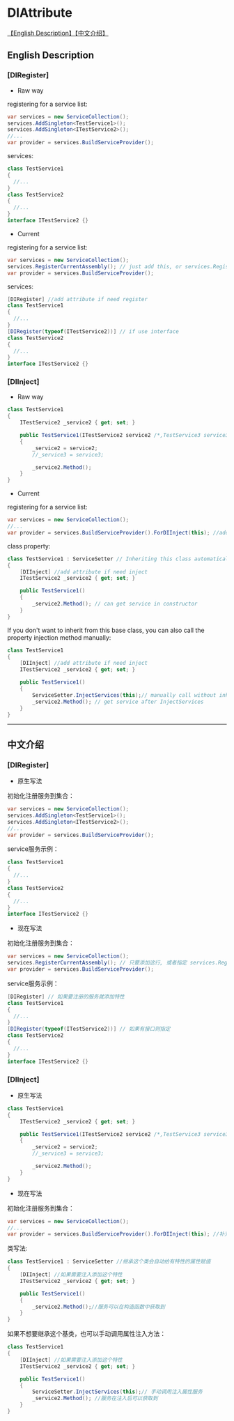 # DIAttribute

[【English Description】](https://github.com/tp1415926535/DIAttribute?tab=readme-ov-file#english-description)[【中文介绍】](https://github.com/tp1415926535/DIAttribute?tab=readme-ov-file#%E4%B8%AD%E6%96%87%E4%BB%8B%E7%BB%8D)

## English Description
### [DIRegister]
* Raw way

registering for a service list:
```C#
var services = new ServiceCollection();
services.AddSingleton<TestService1>();
services.AddSingleton<ITestService2>();
//...
var provider = services.BuildServiceProvider();
```
services:
```C#
class TestService1
{
  //...
}
class TestService2
{
  //...
}
interface ITestService2 {}
```
* Current

registering for a service list:
```C#
var services = new ServiceCollection();
services.RegisterCurrentAssembly(); // just add this, or services.RegisterAssembly(assmbly);
var provider = services.BuildServiceProvider();
```
services:
```C#
[DIRegister] //add attribute if need register
class TestService1
{
  //...
}
[DIRegister(typeof(ITestService2))] // if use interface
class TestService2
{
  //...
}
interface ITestService2 {}
```
### [DIInject]
* Raw way
```C#
class TestService1
{
    ITestService2 _service2 { get; set; }

    public TestService1(ITestService2 service2 /*,TestService3 service3...*/)
    {
        _service2 = service2;
        //_service3 = service3;

        _service2.Method();
    }
}
```
* Current

registering for a service list:
```C#
var services = new ServiceCollection();
//...
var provider = services.BuildServiceProvider().ForDIInject(this); //add method
```
class property:
```C#
class TestService1 : ServiceSetter // Inheriting this class automatically injects property values
{
    [DIInject] //add attribute if need inject
    ITestService2 _service2 { get; set; }

    public TestService1()
    {
        _service2.Method(); // can get service in constructor
    }
}
```
If you don't want to inherit from this base class, you can also call the property injection method manually:
```C#
class TestService1
{
    [DIInject] //add attribute if need inject
    ITestService2 _service2 { get; set; }

    public TestService1()
    {
        ServiceSetter.InjectServices(this);// manually call without inherit class
        _service2.Method(); // get service after InjectServices
    }
}
```

-------------
## 中文介绍
### [DIRegister]
* 原生写法

初始化注册服务到集合：
```C#
var services = new ServiceCollection();
services.AddSingleton<TestService1>();
services.AddSingleton<ITestService2>();
//...
var provider = services.BuildServiceProvider();
```
service服务示例：
```C#
class TestService1
{
  //...
}
class TestService2
{
  //...
}
interface ITestService2 {}
```
* 现在写法

初始化注册服务到集合：
```C#
var services = new ServiceCollection();
services.RegisterCurrentAssembly(); // 只要添加这行, 或者指定 services.RegisterAssembly(assmbly);
var provider = services.BuildServiceProvider();
```
service服务示例：
```C#
[DIRegister] // 如果要注册的服务就添加特性
class TestService1
{
  //...
}
[DIRegister(typeof(ITestService2))] // 如果有接口则指定
class TestService2
{
  //...
}
interface ITestService2 {}
```
### [DIInject]
* 原生写法
```C#
class TestService1
{
    ITestService2 _service2 { get; set; }

    public TestService1(ITestService2 service2 /*,TestService3 service3...*/)
    {
        _service2 = service2;
        //_service3 = service3;

        _service2.Method();
    }
}
```
* 现在写法

初始化注册服务到集合：
```C#
var services = new ServiceCollection();
//...
var provider = services.BuildServiceProvider().ForDIInject(this); //补充调用方法用于后续注入获取
```
类写法:
```C#
class TestService1 : ServiceSetter //继承这个类会自动给有特性的属性赋值
{
    [DIInject] //如果需要注入添加这个特性
    ITestService2 _service2 { get; set; }

    public TestService1()
    {
        _service2.Method();//服务可以在构造函数中获取到
    }
}
```
如果不想要继承这个基类，也可以手动调用属性注入方法：
```C#
class TestService1
{
    [DIInject] //如果需要注入添加这个特性
    ITestService2 _service2 { get; set; }

    public TestService1()
    {
        ServiceSetter.InjectServices(this);// 手动调用注入属性服务
        _service2.Method(); //服务在注入后可以获取到
    }
}
```
